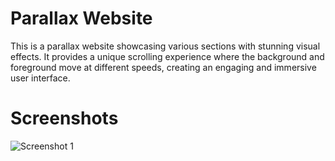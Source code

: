 # Parallax Website

This is a parallax website showcasing various sections with stunning visual effects. It provides a unique scrolling experience where the background and foreground move at different speeds, creating an engaging and immersive user interface.
  
# Screenshots

![Screenshot 1](assets/pic1.png)